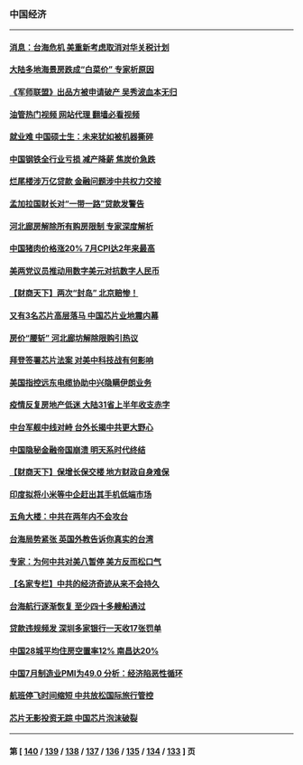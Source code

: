 ### 中国经济
---
#### [消息：台海危机 美重新考虑取消对华关税计划](../../pages/ncid283/n13800218.md?08112045) 
#### [大陆多地海景房跌成“白菜价” 专家析原因](../../pages/ncid283/n13800133.md?08112045) 
#### [《军师联盟》出品方被申请破产 吴秀波血本无归](../../pages/ncid283/n13799860.md?08112045) 
#### [油管热门视频 网站代理 翻墙必看视频](http://209.222.30.114:81/youtube.html?08112045)
#### [就业难 中国硕士生：未来犹如被机器撕碎](../../pages/ncid283/n13799828.md?08112045) 
#### [中国钢铁全行业亏损 减产降薪 焦炭价急跌](../../pages/ncid283/n13799650.md?08112045) 
#### [烂尾楼涉万亿贷款 金融问题涉中共权力交接](../../pages/ncid283/n13799798.md?08112045) 
#### [孟加拉国财长对“一带一路”贷款发警告](../../pages/ncid283/n13799259.md?08112045) 
#### [河北廊房解除所有购房限制 专家深度解析](../../pages/ncid283/n13799355.md?08112045) 
#### [中国猪肉价格涨20% 7月CPI达2年来最高](../../pages/ncid283/n13799359.md?08112045) 
#### [美两党议员推动用数字美元对抗数字人民币](../../pages/ncid283/n13799236.md?08112045) 
#### [【财商天下】两次“封岛” 北京赔惨！](../../pages/ncid283/n13799013.md?08112045) 
#### [又有3名芯片高层落马 中国芯片业地震内幕](../../pages/ncid283/n13798941.md?08112045) 
#### [房价“腰斩” 河北廊坊解除限购引热议](../../pages/ncid283/n13798946.md?08112045) 
#### [拜登签署芯片法案 对美中科技战有何影响](../../pages/ncid283/n13798973.md?08112045) 
#### [美国指控远东电缆协助中兴隐瞒伊朗业务](../../pages/ncid283/n13798971.md?08112045) 
#### [疫情反复房地产低迷 大陆31省上半年收支赤字](../../pages/ncid283/n13798532.md?08112045) 
#### [中台军舰中线对峙 台外长揭中共更大野心](../../pages/ncid283/n13798740.md?08112045) 
#### [中国隐秘金融帝国崩溃 明天系时代终结](../../pages/ncid283/n13798440.md?08112045) 
#### [【财商天下】保增长保交楼 地方财政自身难保](../../pages/ncid283/n13798346.md?08112045) 
#### [印度拟将小米等中企赶出其手机低端市场](../../pages/ncid283/n13798324.md?08112045) 
#### [五角大楼：中共在两年内不会攻台](../../pages/ncid283/n13798354.md?08112045) 
#### [台海局势紧张 英国外教告诉你真实的台湾](../../pages/ncid283/n13798341.md?08112045) 
#### [专家：为何中共对美八暂停 美方反而松口气](../../pages/ncid283/n13798323.md?08112045) 
#### [【名家专栏】中共的经济奇迹从来不会持久](../../pages/ncid283/n13798186.md?08112045) 
#### [台海航行逐渐恢复 至少四十多艘船通过](../../pages/ncid283/n13798173.md?08112045) 
#### [贷款违规频发 深圳多家银行一天收17张罚单](../../pages/ncid283/n13798097.md?08112045) 
#### [中国28城平均住房空置率12% 南昌达20%](../../pages/ncid283/n13797666.md?08112045) 
#### [中国7月制造业PMI为49.0 分析：经济陷恶性循环](../../pages/ncid283/n13797619.md?08112045) 
#### [航班停飞时间缩短 中共放松国际旅行管控](../../pages/ncid283/n13797400.md?08112045) 
#### [芯片无影投资无踪 中国芯片泡沫破裂](../../pages/ncid283/n13797222.md?08112045) 

---
#### 第 [ [140](./140.md?08112045) / [139](./139.md?08112045) / [138](./138.md?08112045) / [137](./137.md?08112045) / [136](./136.md?08112045) / [135](./135.md?08112045) / [134](./134.md?08112045) / [133](./133.md?08112045) ] 页
